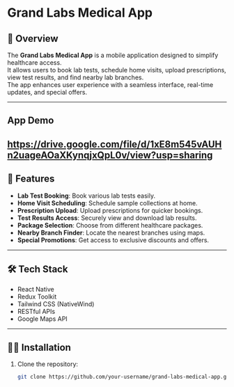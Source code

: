 # Grand Labs Medical App

## 📱 Overview
The **Grand Labs Medical App** is a mobile application designed to simplify healthcare access.  
It allows users to book lab tests, schedule home visits, upload prescriptions, view test results, and find nearby lab branches.  
The app enhances user experience with a seamless interface, real-time updates, and special offers.

---
## App Demo
https://drive.google.com/file/d/1xE8m545vAUHn2uageAOaXKynqjxQpL0v/view?usp=sharing
---

## 🚀 Features
- **Lab Test Booking**: Book various lab tests easily.
- **Home Visit Scheduling**: Schedule sample collections at home.
- **Prescription Upload**: Upload prescriptions for quicker bookings.
- **Test Results Access**: Securely view and download lab results.
- **Package Selection**: Choose from different healthcare packages.
- **Nearby Branch Finder**: Locate the nearest branches using maps.
- **Special Promotions**: Get access to exclusive discounts and offers.

---

## 🛠️ Tech Stack
- React Native
- Redux Toolkit
- Tailwind CSS (NativeWind)
- RESTful APIs
- Google Maps API

---

## 🧑‍💻 Installation

1. Clone the repository:
   ```bash
   git clone https://github.com/your-username/grand-labs-medical-app.git
